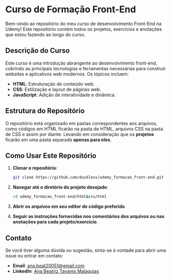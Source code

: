 # Curso de Formação Front-End

Bem-vindo ao repositório do meu curso de desenvolvimento Front-End na Udemy! Este repositório contém todos os projetos, exercícios e anotações que estou fazendo ao longo do curso.

## Descrição do Curso

Este curso é uma introdução abrangente ao desenvolvimento front-end, cobrindo as principais tecnologias e ferramentas necessárias para construir websites e aplicativos web modernos. Os tópicos incluem:

- **HTML**: Estruturação de conteúdo web.
- **CSS**: Estilização e layout de páginas web.
- **JavaScript**: Adição de interatividade e dinâmica.

## Estrutura do Repositório

O repositório está organizado em pastas correspondentes aos arquivos, como códigos em HTML ficarão na pasta de HTML, arquivos CSS na pasta de CSS e assim por diante. Levando em consideração que os **projetos** ficarão em uma pasta separada **apenas para eles**.

## Como Usar Este Repositório

1. **Clonar o repositório**:
    ```bash
    git clone https://github.com/duskless/udemy_formacao_front-end.git
    ```

2. **Navegar até o diretório do projeto desejado**:
    ```bash
    cd udemy_formacao_front-end/html&css/html
    ```

3. **Abrir os arquivos em seu editor de código preferido**.

4. **Seguir as instruções fornecidas nos comentários dos arquivos ou nas anotações para cada projeto/exercício**.

## Contato

Se você tiver alguma dúvida ou sugestão, sinta-se à vontade para abrir uma issue ou entrar em contato:

- **Email**: ana.beat20051@gmail.com
- **LinkedIn**: [Ana Beatriz Tavares Malaquias](https://www.linkedin.com/in/anbeeatavares-malaquias-80375b2b7/)


